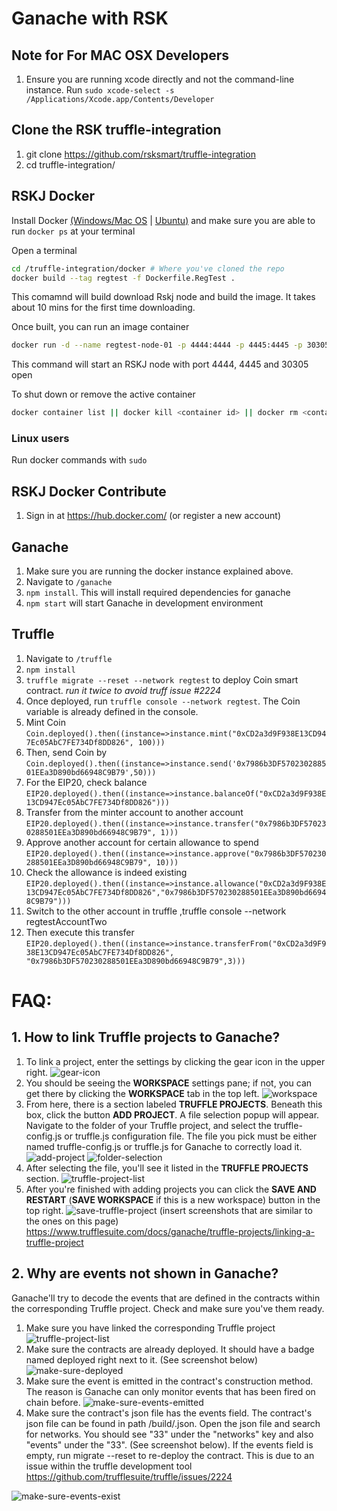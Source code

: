 # Ganache with RSK

## Note for For MAC OSX Developers 
1. Ensure you are running xcode directly and not the command-line instance. Run `sudo xcode-select -s /Applications/Xcode.app/Contents/Developer`

## Clone the RSK truffle-integration
1. git clone https://github.com/rsksmart/truffle-integration
1. cd truffle-integration/

## RSKJ Docker
Install Docker [(Windows/Mac OS](https://www.docker.com/products/docker-desktop) | [Ubuntu)](https://phoenixnap.com/kb/how-to-install-docker-on-ubuntu-18-04) and make sure you are able to run `docker ps` at your terminal

Open a terminal
```bash 
cd /truffle-integration/docker # Where you've cloned the repo 
docker build --tag regtest -f Dockerfile.RegTest .
``` 
This comamnd will build download Rskj node and build the image. It takes about 10 mins for the first time downloading.

Once built, you can run an image container
```bash
docker run -d --name regtest-node-01 -p 4444:4444 -p 4445:4445 -p 30305:30305 regtest
``` 
This command will start an RSKJ node with port 4444, 4445 and 30305 open

To shut down or remove the active container

```bash
docker container list || docker kill <container id> || docker rm <container id>
``` 

### Linux users

Run docker commands with `sudo`

## RSKJ Docker Contribute
1. Sign in at https://hub.docker.com/ (or register a new account)

## Ganache
1. Make sure you are running the docker instance explained above.
1. Navigate to `/ganache`
1. `npm install`. This will install required dependencies for ganache
1. `npm start` will start Ganache in development environment

## Truffle
1. Navigate to `/truffle`
1. `npm install`
1. `truffle migrate --reset --network regtest` to deploy Coin smart contract. *run it twice to avoid truff issue #2224*
1. Once deployed, run `truffle console --network regtest`. The Coin variable is already defined in the console.
1. Mint Coin `Coin.deployed().then((instance=>instance.mint("0xCD2a3d9F938E13CD947Ec05AbC7FE734Df8DD826", 100)))`
1. Then, send Coin by `Coin.deployed().then((instance=>instance.send('0x7986b3DF570230288501EEa3D890bd66948C9B79',50)))`
1. For the EIP20, check balance
`EIP20.deployed().then((instance=>instance.balanceOf("0xCD2a3d9F938E13CD947Ec05AbC7FE734Df8DD826")))`
1. Transfer from the minter account to another account
`EIP20.deployed().then((instance=>instance.transfer("0x7986b3DF570230288501EEa3D890bd66948C9B79", 1)))`
1. Approve another account for certain allowance to spend
`EIP20.deployed().then((instance=>instance.approve("0x7986b3DF570230288501EEa3D890bd66948C9B79", 10)))`
1. Check the allowance is indeed existing
`EIP20.deployed().then((instance=>instance.allowance("0xCD2a3d9F938E13CD947Ec05AbC7FE734Df8DD826","0x7986b3DF570230288501EEa3D890bd66948C9B79")))`
1. Switch to the other account in truffle ,truffle console --network regtestAccountTwo
1. Then execute this transfer `EIP20.deployed().then((instance=>instance.transferFrom("0xCD2a3d9F938E13CD947Ec05AbC7FE734Df8DD826", "0x7986b3DF570230288501EEa3D890bd66948C9B79",3)))`

# FAQ:
## 1. How to link Truffle projects to Ganache?

1. To link a project, enter the settings by clicking the gear icon in the upper right.
![gear-icon](https://files.readme.io/1fb3ce7-WX20190730-1030452x.png)
1. You should be seeing the **WORKSPACE** settings pane; if not, you can get there by clicking the **WORKSPACE** tab in the top left.
![workspace](https://files.readme.io/5a7f231-WX20190730-1031262x.png)
1. From here, there is a section labeled **TRUFFLE PROJECTS**. Beneath this box, click the button **ADD PROJECT**. A file selection popup will appear. Navigate to the folder of your Truffle project, and select the truffle-config.js or truffle.js configuration file. The file you pick must be either named truffle-config.js or truffle.js for Ganache to correctly load it.
![add-project](https://files.readme.io/1f8be0b-WX20190730-1036252x.png)
![folder-selection](https://files.readme.io/1b8a2d3-WX20190730-1023132x.png)
1. After selecting the file, you'll see it listed in the **TRUFFLE PROJECTS** section.
![truffle-project-list](https://files.readme.io/595bc3b-WX20190730-1042102x.png)
1. After you're finished with adding projects you can click the **SAVE AND RESTART** (**SAVE WORKSPACE** if this is a new workspace) button in the top right.
![save-truffle-project](https://files.readme.io/3c13553-WX20190730-1043372x.png)
(insert screenshots that are similar to the ones on this page) https://www.trufflesuite.com/docs/ganache/truffle-projects/linking-a-truffle-project 

## 2. Why are events not shown in Ganache?
Ganache'll try to decode the events that are defined in the contracts within the corresponding Truffle project. Check and make sure you've them ready.
1. Make sure you have linked the corresponding Truffle project
![truffle-project-list](https://files.readme.io/595bc3b-WX20190730-1042102x.png)
1. Make sure the contracts are already deployed. It should have a badge named deployed right next to it. (See screenshot below)
![make-sure-deployed](https://files.readme.io/6aede26-WX20190730-1052562x.png)
1. Make sure the event is emitted in the contract's construction method. The reason is Ganache can only monitor events that has been fired on chain before. 
![make-sure-events-emitted](https://files.readme.io/a36a3d9-WX20190730-110732.png)
1. Make sure the contract's json file has the events field. The contract's json file can be found in path <truffle-project>/build/<contract-name>.json. Open the json file and search for networks. You should see "33" under the "networks" key and also "events" under the "33". (See screenshot below). If the events field is empty, run migrate --reset to re-deploy the contract. This is due to an issue within the truffle development tool https://github.com/trufflesuite/truffle/issues/2224

![make-sure-events-exist](https://files.readme.io/c276b55-WX20190730-110458.png)

